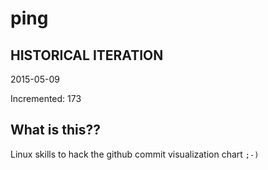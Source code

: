 # ping

## HISTORICAL ITERATION
2015-05-09

Incremented: 173

## What is this?? 
Linux skills to hack the github commit visualization chart `;-)`
